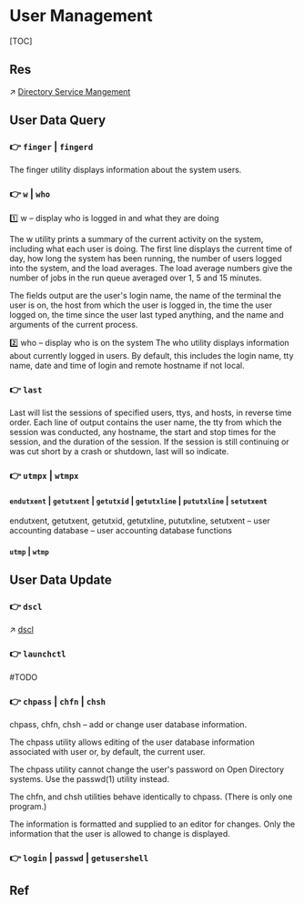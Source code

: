# User Management

[TOC]



## Res
↗ [Directory Service Mangement](Directory%20Service%20Mangement/Directory%20Service%20Mangement.md)



## User Data Query
### 👉 `finger` | `fingerd`
The finger utility displays information about the system users.


### 👉 `w` | `who`
1️⃣ w – display who is logged in and what they are doing

The w utility prints a summary of the current activity on the system, including what each user is doing. The first line displays the current time of day, how long the system has been running, the number of users logged into the system, and the load averages. The load average numbers give the number of jobs in the run queue averaged over 1, 5 and 15 minutes.

The fields output are the user's login name, the name of the terminal the user is on, the host from which the user is logged in, the time the user logged on, the time since the user last typed anything, and the name and arguments of the current process.

2️⃣ who – display who is on the system
The who utility displays information about currently logged in users. By default, this includes the login name, tty name, date and time of login and remote hostname if not local.


### 👉 `last`
Last will list the sessions of specified users, ttys, and hosts, in reverse time order. Each line of output contains the user name, the tty from which the session was conducted, any hostname, the start and stop times for the session, and the duration of the session. If the session is still continuing or was cut short by a crash or shutdown, last will so indicate.


### 👉 `utmpx` | `wtmpx`

#### `endutxent` | `getutxent` | `getutxid` | `getutxline` | `pututxline` | `setutxent` 
endutxent, getutxent, getutxid, getutxline, pututxline, setutxent – user accounting database – user accounting database functions


#### `utmp` | `wtmp`



## User Data Update
### 👉 `dscl`
↗ [dscl](Directory%20Service%20Mangement/dscl.md)


### 👉 `launchctl`
#TODO 


### 👉 `chpass` | `chfn` | `chsh`
chpass, chfn, chsh – add or change user database information.

The chpass utility allows editing of the user database information associated with user or, by default, the current user.

The chpass utility cannot change the user's password on Open Directory systems. Use the passwd(1) utility instead.

The chfn, and chsh utilities behave identically to chpass. (There is only one program.)

The information is formatted and supplied to an editor for changes.
Only the information that the user is allowed to change is displayed.


### 👉 `login` | `passwd` | `getusershell`



## Ref

